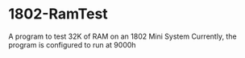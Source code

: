 # 1802-RamTest
A program to test 32K of RAM on an 1802 Mini System
Currently, the program is configured to run at 9000h
